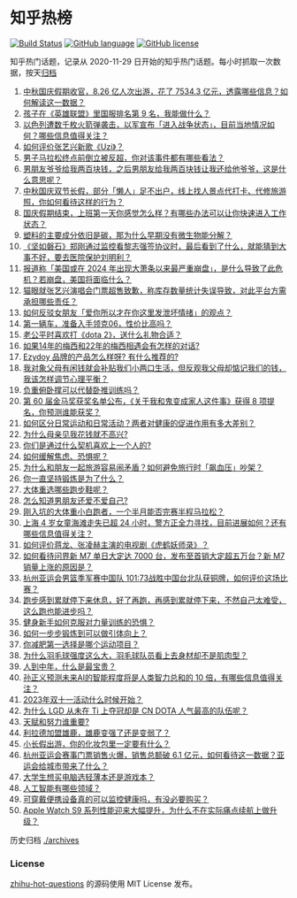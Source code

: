 # 知乎热榜
[![Build Status](https://github.com/ToWeLong/zhihu-hot-questions/workflows/CI/badge.svg)](https://github.com/ToWeLong/zhihu-hot-questions/actions)
[![GitHub language](https://img.shields.io/badge/language-golang-orange.svg)](https://golang.org/)
[![GitHub license](https://img.shields.io/github/license/ToWeLong/zhihu-hot-questions)](https://github.com/ToWeLong/zhihu-hot-questions/blob/main/LICENSE)

知乎热门话题，记录从 2020-11-29 日开始的知乎热门话题。每小时抓取一次数据，按天[归档](./archives)

<!-- BEGIN -->

1. [中秋国庆假期收官，8.26 亿人次出游，花了 7534.3 亿元，透露哪些信息？如何解读这一数据？](https://www.zhihu.com/question/624944520)
1. [孩子在《英雄联盟》里国服排名第 9 名，我能做什么？](https://www.zhihu.com/question/624801875)
1. [以色列遭数千枚火箭弹袭击，以军宣布「进入战争状态」，目前当地情况如何？哪些信息值得关注？](https://www.zhihu.com/question/624972638)
1. [如何评价张艺兴新歌《Uzi》？](https://www.zhihu.com/question/624792889)
1. [男子马拉松终点前倒立被反超，你对该事件都有哪些看法？](https://www.zhihu.com/question/624518027)
1. [男朋友爷爷给我两百块钱，之后男朋友给我两百块钱让我还给他爷爷，这是什么意思呢？](https://www.zhihu.com/question/624436496)
1. [中秋国庆双节长假，部分「懒人」足不出户，线上找人景点代打卡、代修旅游照，你如何看待这样的行为？](https://www.zhihu.com/question/624879996)
1. [国庆假期结束，上班第一天你感觉怎么样？有哪些办法可以让你快速进入工作状态？](https://www.zhihu.com/question/624941781)
1. [塑料的主要成分依旧是碳，那为什么早期没有微生物能分解？](https://www.zhihu.com/question/624773888)
1. [《坚如磐石》郑刚通过监控看黎志强签协议时，最后看到了什么，就能猜到大事不好，要去医院保护刘明利？](https://www.zhihu.com/question/624677670)
1. [报道称「美国或在 2024 年出现大萧条以来最严重崩盘」，是什么导致了此危机？若崩盘，美国将面临什么？](https://www.zhihu.com/question/624962213)
1. [猫眼就张艺兴演唱会门票超售致歉，称库存数量统计失误导致，对此平台方需承担哪些责任？](https://www.zhihu.com/question/624969212)
1. [如何反驳女朋友「爱你所以才在你这里发泄坏情绪」的观点？](https://www.zhihu.com/question/613990993)
1. [第一辆车，准备入手领克06，性价比高吗？](https://www.zhihu.com/question/585170760)
1. [老公平时喜欢打《dota 2》，送什么礼物合适？](https://www.zhihu.com/question/624886057)
1. [如果14年的梅西和22年的梅西相遇会有怎样的对话?](https://www.zhihu.com/question/624357910)
1. [Ezydoy 品牌的产品怎么样呀? 有什么推荐的?](https://www.zhihu.com/question/623829365)
1. [我对象父母有闲钱就会补贴我们小两口生活，但反观我父母却惦记我们的钱，我该怎样调节心理平衡？](https://www.zhihu.com/question/622733322)
1. [负重俯卧撑可以代替卧推训练吗？](https://www.zhihu.com/question/623347414)
1. [第 60 届金马奖获奖名单公布，《关于我和鬼变成家人这件事》获得 8 项提名，你预测谁能获奖？](https://www.zhihu.com/question/624679672)
1. [如何区分日常运动和日常活动？两者对健康的促进作用有多大差别？](https://www.zhihu.com/question/621949827)
1. [为什么母亲见我花钱就不高兴?](https://www.zhihu.com/question/622933157)
1. [你们是通过什么契机喜欢上一个人的?](https://www.zhihu.com/question/622333775)
1. [如何缓解焦虑、恐惧呢？](https://www.zhihu.com/question/623828365)
1. [为什么和朋友一起旅游容易闹矛盾？如何避免旅行时「飙血压」吵架？](https://www.zhihu.com/question/623127232)
1. [你一直坚持锻炼是为了什么？](https://www.zhihu.com/question/622541083)
1. [大体重选哪些跑步鞋呢？](https://www.zhihu.com/question/620767296)
1. [怎么知道男朋友还爱不爱自己?](https://www.zhihu.com/question/549174814)
1. [刚入坑的大体重小白跑者，一个半月能否完赛半程马拉松？](https://www.zhihu.com/question/623103798)
1. [上海 4 岁女童海滩走失已超 24 小时，警方正全力寻找，目前进展如何？还有哪些信息值得关注？](https://www.zhihu.com/question/624858707)
1. [如何评价蒋龙、张凌赫主演的电视剧《虎鹤妖师录》？](https://www.zhihu.com/question/558653530)
1. [如何看待问界新 M7 单日大定达 7000 台，发布至首销大定超五万台？新 M7 销量上涨的原因是？](https://www.zhihu.com/question/624914052)
1. [杭州亚运会男篮季军赛中国队 101:73战胜中国台北队获铜牌，如何评价这场比赛？](https://www.zhihu.com/question/624879139)
1. [跑步感到累就停下来休息，好了再跑，再感到累就停下来，不然自己太难受，这么跑也能进步吗？](https://www.zhihu.com/question/622396122)
1. [健身新手如何克服对力量训练的恐惧？](https://www.zhihu.com/question/621469364)
1. [如何一步步锻炼到可以做引体向上？](https://www.zhihu.com/question/620899640)
1. [你减肥第一选择是哪个运动项目？](https://www.zhihu.com/question/621272095)
1. [为什么羽毛球强度这么大，羽毛球队员看上去身材却不是肌肉型？](https://www.zhihu.com/question/624679420)
1. [人到中年，什么是最宝贵？](https://www.zhihu.com/question/624856855)
1. [孙正义预测未来AI的智能程度将是人类智力总和的 10 倍，有哪些信息值得关注？](https://www.zhihu.com/question/624866226)
1. [2023年双十一活动什么时候开始？](https://www.zhihu.com/question/621385559)
1. [为什么 LGD 从未在 Ti 上夺冠却是 CN DOTA 人气最高的队伍呢？](https://www.zhihu.com/question/487457682)
1. [天赋和努力谁重要?](https://www.zhihu.com/question/617807617)
1. [利拉德加盟雄鹿，雄鹿变强了还是变弱了？](https://www.zhihu.com/question/624138853)
1. [小长假出游，你的化妆包里一定要有什么？](https://www.zhihu.com/question/622787517)
1. [杭州亚运会赛事门票销售火爆，销售总额破 6.1 亿元，如何看待这一数据？亚运会给城市带来了什么？](https://www.zhihu.com/question/624966128)
1. [大学生想买电脑选轻薄本还是游戏本？](https://www.zhihu.com/question/624889030)
1. [人工智能有哪些领域？](https://www.zhihu.com/question/446176207)
1. [可穿戴便携设备真的可以监控健康吗，有没必要购买？](https://www.zhihu.com/question/623902516)
1. [Apple Watch S9 系列性能迎来大幅提升，为什么不在实际痛点续航上做升级？](https://www.zhihu.com/question/621849745)

<!-- END -->

历史归档 [./archives](./archives)


### License
[zhihu-hot-questions](https://github.com/towelong/zhihu-hot-questions) 的源码使用 MIT License 发布。